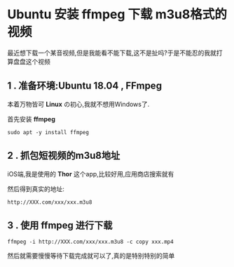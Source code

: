 # Ubuntu 安装 **ffmpeg** 下载 m3u8格式的视频

最近想下载一个某音视频,但是我能看不能下载,这不是扯吗?于是不能忍的我就打算盘盘这个视频

## 1 . 准备环境:Ubuntu 18.04 , FFmpeg

本着万物皆可 **Linux** の初心,我就不想用Windows了.

首先安装 **ffmpeg**

~~~shell
sudo apt -y install ffmpeg
~~~

## 2 . 抓包短视频的m3u8地址

iOS端,我是使用的 **Thor** 这个app,比较好用,应用商店搜索就有

然后得到真实的地址:

~~~http
http://XXX.com/xxx/xxx.m3u8
~~~

## 3 . 使用 **ffmpeg** 进行下载

~~~shell
ffmpeg -i http://XXX.com/xxx/xxx.m3u8 -c copy xxx.mp4
~~~

然后就需要慢慢等待下载完成就可以了,真的是特别特别的简单